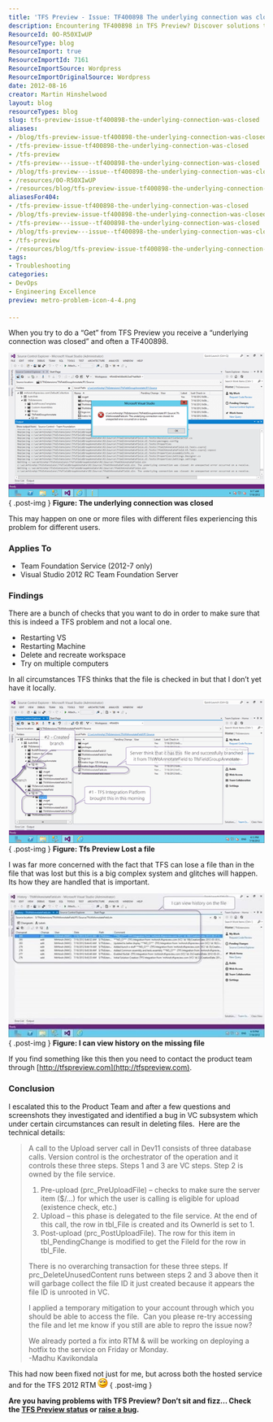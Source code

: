 ```yaml
---
title: 'TFS Preview - Issue: TF400898 The underlying connection was closed'
description: Encountering TF400898 in TFS Preview? Discover solutions to the 'underlying connection was closed' issue and ensure smooth file management. Read more!
ResourceId: 0O-R50XIwUP
ResourceType: blog
ResourceImport: true
ResourceImportId: 7161
ResourceImportSource: Wordpress
ResourceImportOriginalSource: Wordpress
date: 2012-08-16
creator: Martin Hinshelwood
layout: blog
resourceTypes: blog
slug: tfs-preview-issue-tf400898-the-underlying-connection-was-closed
aliases:
- /blog/tfs-preview-issue-tf400898-the-underlying-connection-was-closed
- /tfs-preview-issue-tf400898-the-underlying-connection-was-closed
- /tfs-preview
- /tfs-preview---issue--tf400898-the-underlying-connection-was-closed
- /blog/tfs-preview---issue--tf400898-the-underlying-connection-was-closed
- /resources/0O-R50XIwUP
- /resources/blog/tfs-preview-issue-tf400898-the-underlying-connection-was-closed
aliasesFor404:
- /tfs-preview-issue-tf400898-the-underlying-connection-was-closed
- /blog/tfs-preview-issue-tf400898-the-underlying-connection-was-closed
- /tfs-preview---issue--tf400898-the-underlying-connection-was-closed
- /blog/tfs-preview---issue--tf400898-the-underlying-connection-was-closed
- /tfs-preview
- /resources/blog/tfs-preview-issue-tf400898-the-underlying-connection-was-closed
tags:
- Troubleshooting
categories:
- DevOps
- Engineering Excellence
preview: metro-problem-icon-4-4.png

---
```

When you try to do a “Get” from TFS Preview you receive a “underlying connection was closed” and often a TF400898.

[![image](images/image_thumb49-3-3.png "image")](http://blog.hinshelwood.com/files/2012/08/image49.png)  
{ .post-img }
**Figure: The underlying connection was closed**

This may happen on one or more files with different files experiencing this problem for different users.

### Applies To

- Team Foundation Service (2012-7 only)
- Visual Studio 2012 RC Team Foundation Server

### Findings

There are a bunch of checks that you want to do in order to make sure that this is indeed a TFS problem and not a local one.

- Restarting VS
- Restarting Machine
- Delete and recreate workspace
- Try on multiple computers

In all circumstances TFS thinks that the file is checked in but that I don’t yet have it locally.

[![1](images/1_thumb-1-1.png "1")](http://blog.hinshelwood.com/files/2012/08/1.png)  
{ .post-img }
**Figure: Tfs Preview Lost a file**

I was far more concerned with the fact that TFS can lose a file than in the file that was lost but this is a big complex system and glitches will happen. Its how they are handled that is important.

[![2](images/2_thumb-2-2.jpg "2")](http://blog.hinshelwood.com/files/2012/08/2.jpg)  
{ .post-img }
**Figure: I can view history on the missing file**

If you find something like this then you need to contact the product team through [http://tfspreview.com](http://tfspreview.com).

### Conclusion

I escalated this to the Product Team and after a few questions and screenshots they investigated and identified a bug in VC subsystem which under certain circumstances can result in deleting files.  Here are the technical details:

> A call to the Upload server call in Dev11 consists of three database calls. Version control is the orchestrator of the operation and it controls these three steps. Steps 1 and 3 are VC steps. Step 2 is owned by the file service.
>
> 1. Pre-upload (prc_PreUploadFile) – checks to make sure the server item ($/…) for which the user is calling is eligible for upload (existence check, etc.)
> 2. Upload – this phase is delegated to the file service. At the end of this call, the row in tbl_File is created and its OwnerId is set to 1.
> 3. Post-upload (prc_PostUploadFile). The row for this item in tbl_PendingChange is modified to get the FileId for the row in tbl_File.
>
> There is no overarching transaction for these three steps. If prc_DeleteUnusedContent runs between steps 2 and 3 above then it will garbage collect the file ID it just created because it appears the file ID is unrooted in VC.
>
> I applied a temporary mitigation to your account through which you should be able to access the file.  Can you please re-try accessing the file and let me know if you still are able to repro the issue now?
>
> We already ported a fix into RTM & will be working on deploying a hotfix to the service on Friday or Monday.  
> \-Madhu Kavikondala

This had now been fixed not just for me, but across both the hosted service and for the TFS 2012 RTM ![Smile](images/wlEmoticon-smile1-5-5.png)
{ .post-img }

**Are you having problems with TFS Preview? Don’t sit and fizz… Check the [TFS Preview status](https://tfspreview.com/en-us/support/current-service-status/ "TFS Preview status") or [raise a bug](https://connect.microsoft.com/VisualStudio/feedback/CreateFeedback.aspx).**
